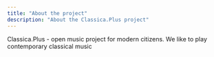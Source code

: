 ```yaml
---
title: "About the project"
description: "About the Classica.Plus project"
---
```

Classica.Plus - open music project for modern citizens. We like to play contemporary classical music
